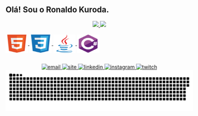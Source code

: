 ## Olá! Sou o Ronaldo Kuroda.

<div align="center">
  
  <a href="https://github.com/ronaldokuroda">
    
  <img height="200em" src="https://github-readme-stats.vercel.app/api?username=ronaldokuroda&show_icons=true&theme=dracula&include_all_commits=true&count_private=true"/>
    
  <img height="200em" src="https://github-readme-stats.vercel.app/api/top-langs/?username=ronaldokuroda&langs_count=10&langs_count=7&theme=dracula"/> 
    
</div>
<div style="display: inline_block"><br>
  <img align="center" alt="Ronaldo-HTML" height="50" width="60" src="https://raw.githubusercontent.com/devicons/devicon/master/icons/html5/html5-original.svg">
  <img align="center" alt="Ronaldo-CSS" height="50" width="60" src="https://raw.githubusercontent.com/devicons/devicon/master/icons/css3/css3-original.svg">
  <img align="center" alt="Ronaldo-Java" height="50" width="60" src="https://raw.githubusercontent.com/devicons/devicon/master/icons/java/java-original.svg">
  <img align="center" alt="Ronaldo-Csharp" height="50" width="60" src="https://raw.githubusercontent.com/devicons/devicon/master/icons/csharp/csharp-original.svg">
</div>
  
 ##
  
<div align="center">
  
  <a href="mailto:ronaldokuroda@hotmail.com" target="_blank"> 
    <img src="https://img.icons8.com/external-kiranshastry-lineal-color-kiranshastry/344/external-email-multimedia-kiranshastry-lineal-color-kiranshastry-1.png" alt="email" height="100" width="100" target="_blank"/> 
  </a>
  
  <a href="https://www.ronaldokuroda.com" target="_blank"> 
    <img src="https://img.icons8.com/color-glass/344/domain.png" alt="site" height="100" width="100" target="_blank"/> 
  </a>
  
  <a href="https://www.linkedin.com/in/ronaldokuroda/" target="_blank"> 
    <img src="https://img.icons8.com/external-justicon-flat-justicon/344/external-linkedin-social-media-justicon-flat-justicon.png" alt="linkedin" height="100" width="100" target="_blank" /> 
  </a>
  
  <a href="https://www.instagram.com/ronaldokuroda" target="_blank"> 
    <img src="https://img.icons8.com/color/344/instagram-new--v1.png" alt="instagram" height="100" width="100" target="_blank" /> 
  </a>
  
  <a href="https://www.twitch.tv/h1r04" target="_blank"> 
    <img src="https://img.icons8.com/external-justicon-flat-justicon/344/external-twitch-social-media-justicon-flat-justicon.png" alt="twitch" height="100" width="100" target="_blank" /> 
  </a>




<picture>
  <source media="(prefers-color-scheme: dark)" srcset="https://raw.githubusercontent.com/gabrielearaujo/gabrielearaujo/output/github-contribution-grid-snake-dark.svg">
  <source media="(prefers-color-scheme: light)" srcset="https://raw.githubusercontent.com/gabrielearaujo/gabrielearaujo/output/github-contribution-grid-snake.svg">
  <img alt="github contribution grid snake animation" src="https://raw.githubusercontent.com/gabrielearaujo/gabrielearaujo/output/github-contribution-grid-snake.svg">
</picture>


  
</div>
